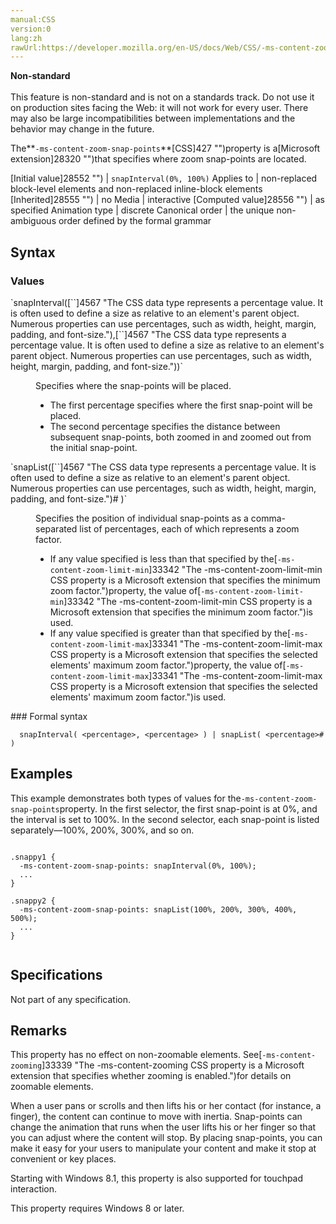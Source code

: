 ```yaml
---
manual:CSS
version:0
lang:zh
rawUrl:https://developer.mozilla.org/en-US/docs/Web/CSS/-ms-content-zoom-snap-points
---
```






**Non-standard**<br></br>This feature is non-standard and is not on a standards track. Do not use it on production sites facing the Web: it will not work for every user. There may also be large incompatibilities between implementations and the behavior may change in the future.






The**`-ms-content-zoom-snap-points`**[CSS]427 "")property is a[Microsoft extension]28320 "")that specifies where zoom snap-points are located.


[Initial value]28552 "") | `snapInterval(0%, 100%)` 
Applies to | non-replaced block-level elements and non-replaced inline-block elements 
[Inherited]28555 "") | no 
Media | interactive 
[Computed value]28556 "") | as specified 
Animation type | discrete 
Canonical order | the unique non-ambiguous order defined by the formal grammar 


## Syntax<a name="Syntax"></a>

### Values<a name="Values"></a>
<dl><dt id=''>`snapInterval([`<percentage>`]4567 "The <percentage> CSS data type represents a percentage value. It is often used to define a size as relative to an element's parent object. Numerous properties can use percentages, such as width, height, margin, padding, and font-size."),[`<percentage>`]4567 "The <percentage> CSS data type represents a percentage value. It is often used to define a size as relative to an element's parent object. Numerous properties can use percentages, such as width, height, margin, padding, and font-size."))`</dt><dd>

Specifies where the snap-points will be placed.


* The first percentage specifies where the first snap-point will be placed.
* The second percentage specifies the distance between subsequent snap-points, both zoomed in and zoomed out from the initial snap-point.
</dd><dt id=''>`snapList([`<percentage>`]4567 "The <percentage> CSS data type represents a percentage value. It is often used to define a size as relative to an element's parent object. Numerous properties can use percentages, such as width, height, margin, padding, and font-size.")# )`</dt><dd>

Specifies the position of individual snap-points as a comma-separated list of percentages, each of which represents a zoom factor.


* If any value specified is less than that specified by the[`-ms-content-zoom-limit-min`]33342 "The -ms-content-zoom-limit-min CSS property is a Microsoft extension that specifies the minimum zoom factor.")property, the value of[`-ms-content-zoom-limit-min`]33342 "The -ms-content-zoom-limit-min CSS property is a Microsoft extension that specifies the minimum zoom factor.")is used.
* If any value specified is greater than that specified by the[`-ms-content-zoom-limit-max`]33341 "The -ms-content-zoom-limit-max CSS property is a Microsoft extension that specifies the selected elements' maximum zoom factor.")property, the value of[`-ms-content-zoom-limit-max`]33341 "The -ms-content-zoom-limit-max CSS property is a Microsoft extension that specifies the selected elements' maximum zoom factor.")is used.
</dd></dl>
### Formal syntax<a name="Formal_syntax"></a>

```
  snapInterval( <percentage>, <percentage> ) | snapList( <percentage># )

```

## Examples<a name="Examples"></a>


This example demonstrates both types of values for the`-ms-content-zoom-snap-points`property. In the first selector, the first snap-point is at 0%, and the interval is set to 100%. In the second selector, each snap-point is listed separately—100%, 200%, 300%, and so on.


```
  
.snappy1 {
  -ms-content-zoom-snap-points: snapInterval(0%, 100%);
  ...
}

.snappy2 {
  -ms-content-zoom-snap-points: snapList(100%, 200%, 300%, 400%, 500%);
  ...
}
  

```

## Specifications<a name="Specifications"></a>


Not part of any specification.


## Remarks<a name="Remarks"></a>


This property has no effect on non-zoomable elements. See[`-ms-content-zooming`]33339 "The -ms-content-zooming CSS property is a Microsoft extension that specifies whether zooming is enabled.")for details on zoomable elements.



When a user pans or scrolls and then lifts his or her contact (for instance, a finger), the content can continue to move with inertia. Snap-points can change the animation that runs when the user lifts his or her finger so that you can adjust where the content will stop. By placing snap-points, you can make it easy for your users to manipulate your content and make it stop at convenient or key places.



Starting with Windows 8.1, this property is also supported for touchpad interaction.



This property requires Windows 8 or later.




